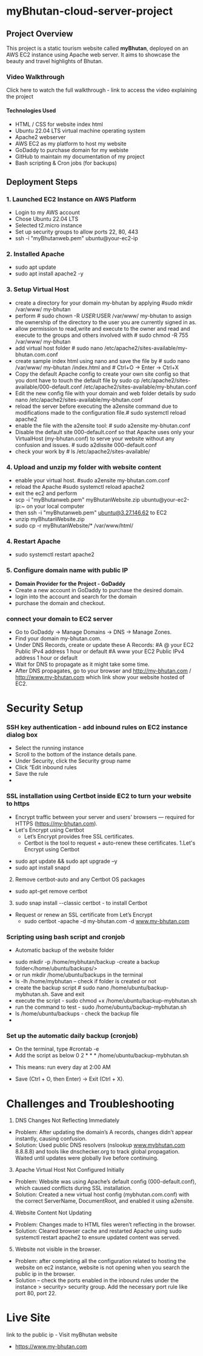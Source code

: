 # myBhutan-cloud-server-project

## Project Overview
This project is a static tourism website called **myBhutan**, deployed on an AWS EC2 instance using Apache web server. It aims to showcase the beauty and travel highlights of Bhutan.

### Video Walkthrough
Click here to watch the full walkthrough - link to access the video explaining the project 

####  Technologies Used
- HTML / CSS for website index html
- Ubuntu 22.04 LTS virtual machine operating system 
- Apache2 webserver 
- AWS EC2 as my platform to host my website 
- GoDaddy to purchase domain for my webiste 
- GitHub to maintain my documentation of my project 
- Bash scripting & Cron jobs (for backups)


## Deployment Steps

### 1. Launched EC2 Instance on AWS Platform 
- Login to my AWS account 
- Chose Ubuntu 22.04 LTS
- Selected t2.micro instance
- Set up security groups to allow ports 22, 80, 443
- ssh -i "myBhutanweb.pem" ubuntu@your-ec2-ip

### 2. Installed Apache
- sudo apt update  
- sudo apt install apache2 -y

### 3. Setup Virtual Host
- create a directory for your domain my-bhutan by applying #sudo mkdir /var/www/ my-bhutan
- perform # sudo chown -R $USER:$USER /var/www/ my-bhutan to assign the ownership of the directory to the user you are currently signed in as.
- allow permission to read,write and execute to the owner and read and execute to the groups and others involved with # sudo chmod -R 755 /var/www/ my-bhutan
- add virtual host folder # sudo nano /etc/apache2/sites-available/my-bhutan.com.conf
- create sample index html using nano and save the file by # sudo nano /var/www/ my-bhutan /index.html and # Ctrl+O → Enter → Ctrl+X
- Copy the default Apache config to create your own site config so that you dont have to touch the default file by sudo cp /etc/apache2/sites-available/000-default.conf /etc/apache2/sites-available/my-bhutan.conf
- Edit the new config file with your domain and web folder details by sudo nano /etc/apache2/sites-available/my-bhutan.conf
- reload the server before executing the a2ensite command due to modifications made to the configuration file.# sudo systemctl reload apache2
- enable the file with the a2ensite tool: # sudo a2ensite my-bhutan.conf
- Disable the default site 000-default.conf so that Apache uses only your VirtualHost (my-bhutan.conf) to serve your website without any confusion and issues. # sudo a2dissite 000-default.conf
- check your work by # ls /etc/apache2/sites-available/



### 4. Upload and unzip my folder with website content 
- enable your virtual host. #sudo a2ensite my-bhutan.com.conf
- reload the Apache #sudo systemctl reload apache2
- exit the ec2 and perform 
- scp -i "myBhutanweb.pem" myBhutanWebsite.zip ubuntu@your-ec2-ip:~ on your local computer
- then ssh -i "myBhutanweb.pem" ubuntu@3.27.146.62 to EC2
- unzip myBhutanWebsite.zip
- sudo cp -r myBhutanWebsite/* /var/www/html/

### 4. Restart Apache
- sudo systemctl restart apache2

### 5. Configure domain name with public IP
- **Domain Provider for the Project - GoDaddy**
- Create a new account in GoDaddy to purchase the desired domain.
- login into the account and search for the domain
- purchase the domain and checkout.
  
### connect your domain to EC2 server
- Go to GoDaddy → Manage Domains → DNS → Manage Zones.
- Find your domain my-bhutan.com.
- Under DNS Records, create or update these A Records:
#A	@	your EC2 Public IPv4 address	1 hour or default
#A	www	your EC2 Public IPv4 address	1 hour or default
- Wait for DNS to propagate as it might take some time.
- After DNS propagates, go to your browser and http://my-bhutan.com / http://www.my-bhutan.com which link show your website hosted of EC2. 


# Security Setup 
### SSH key authentication - add inbound rules on EC2 instance dialog box
- Select the running instance
- Scroll to the bottom of the instance details pane.
- Under Security, click the Security group name
- Click “Edit inbound rules
- Save the rule 
- 

### SSL installation using Certbot inside EC2 to turn your website to https
* Encrypt traffic between your server and users' browsers — required for HTTPS (https://my-bhutan.com).
* Let's Encrypt using Certbot
  - Let’s Encrypt provides free SSL certificates.
  - Certbot is the tool to request + auto-renew these certificates.
1.Let's Encrypt using Certbot 
-  sudo apt update && sudo apt upgrade –y
-  sudo apt install snapd
2. Remove certbot-auto and any Certbot OS packages 
  - sudo apt-get remove certbot  
3.  sudo snap install --classic certbot -  to install Certbot
* Request or renew an SSL certificate from Let’s Encrypt
   - sudo certbot -apache -d my-bhutan.com -d www.my-bhutan.com

### Scripting using bash script and cronjob 
* Automatic backup of the website folder
- sudo mkdir -p /home/mybhutan/backup -create a backup folder</home/ubuntu/backups/>
- or run mkdir /home/ubuntu/backups in the terminal
- ls -lh /home/mybhutan – check if folder is created or not 
- create the backup script # sudo nano /home/ubuntu/backup-mybhutan.sh. Save and exit
- execute the script - sudo chmod +x /home/ubuntu/backup-mybhutan.sh
-  run the command to test - sudo /home/ubuntu/backup-mybhutan.sh
-  ls /home/ubuntu/backups - check the backup file
- 
### Set up the automatic daily backup (cronjob)
-   On the terminal, type #crontab -e  
- Add the script as below 0 2 * * * /home/ubuntu/backup-mybhutan.sh 
 * This means: run every day at 2:00 AM
- Save (Ctrl + O, then Enter) → Exit (Ctrl + X).

 # Challenges and Troubleshooting
 1.	DNS Changes Not Reflecting Immediately
-	Problem: After updating the domain’s A records, changes didn’t appear instantly, causing confusion.
- Solution: Used public DNS resolvers (nslookup www.mybhutan.com 8.8.8.8) and tools like dnschecker.org to track global propagation. Waited until updates were globally live before continuing.

3.	Apache Virtual Host Not Configured Initially
-	Problem: Website was using Apache’s default config (000-default.conf), which caused conflicts during SSL installation.
-	Solution: Created a new virtual host config (mybhutan.com.conf) with the correct ServerName, DocumentRoot, and enabled it using a2ensite.

4.	Website Content Not Updating
-	Problem: Changes made to HTML files weren’t reflecting in the browser.
-	Solution: Cleared browser cache and restarted Apache using sudo systemctl restart apache2 to ensure updated content was served.

5.	Website not visible in the browser. 
- Problem: after completing all the configuration related to hosting the website on ec2 instance, website is not opening when you search the public ip in the browser.
- Solution – check the ports enabled in the inbound rules under the instance > security> security group. 
  Add the necessary port rule like port 80, port 22. 


# Live Site
link to the public ip - Visit myBhutan website
- https://www.my-bhutan.com



